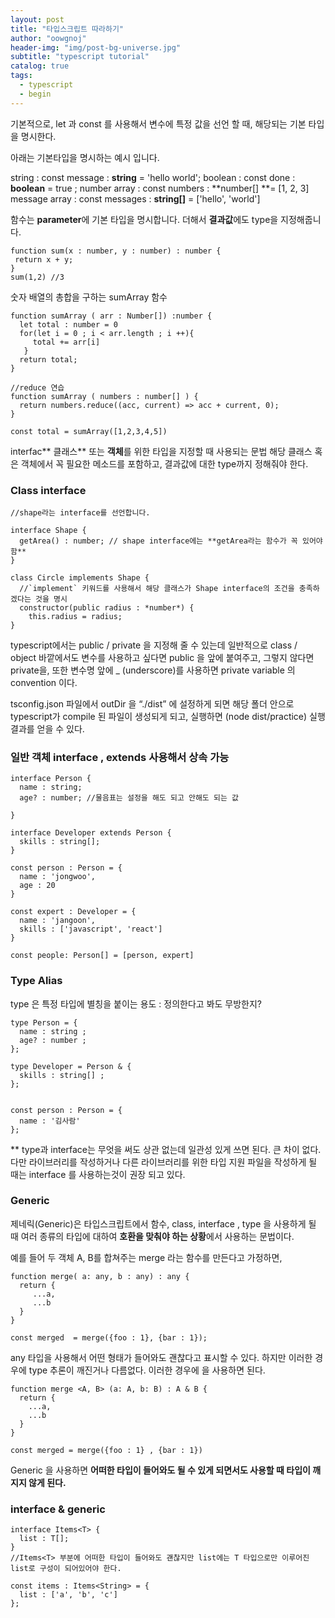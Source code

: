 ```yaml
---
layout: post
title: "타입스크립트 따라하기"
author: "oowgnoj"
header-img: "img/post-bg-universe.jpg"
subtitle: "typescript tutorial"
catalog: true
tags:
  - typescript
  - begin
---
```



기본적으로, let 과 const 를 사용해서 변수에 특정 값을 선언 할 때, 해당되는 기본 타입을 명시한다.

아래는 기본타입을 명시하는 예시 입니다.

string : const message : **string** = 'hello world';
boolean : const done : **boolean** = true ;
number array : const numbers : **number[] **= [1, 2, 3]
message array : const messages : **string[]** = ['hello', 'world']

함수는 **parameter**에 기본 타입을 명시합니다. 더해서 **결과값**에도 type을 지정해줍니다.

    function sum(x : number, y : number) : number {
     return x + y;
    }
    sum(1,2) //3

숫자 배열의 총합을 구하는 sumArray 함수

    function sumArray ( arr : Number[]) :number {
      let total : number = 0
      for(let i = 0 ; i < arr.length ; i ++){
         total += arr[i]
       }
      return total;
    }

    //reduce 연습
    function sumArray ( numbers : number[] ) {
      return numbers.reduce((acc, current) => acc + current, 0);
    }

    const total = sumArray([1,2,3,4,5])

interfac** 클래스** 또는 **객체**를 위한 타입을 지정할 때 사용되는 문법
해당 클래스 혹은 객체에서 꼭 필요한 메소드를 포함하고, 결과값에 대한 type까지 정해줘야 한다.

### Class interface

    //shape라는 interface를 선언합니다.

    interface Shape {
      getArea() : number; // shape interface에는 **getArea라는 함수가 꼭 있어야함**
    }

    class Circle implements Shape {
      //`implement` 키워드를 사용해서 해당 클래스가 Shape interface의 조건을 충족하겠다는 것을 명시
      constructor(public radius : *number*) {
        this.radius = radius;
    }
    

typescript에서는 public / private 을 지정해 줄 수 있는데 일반적으로 class / object 바깥에서도 변수를 사용하고 싶다면 public 을 앞에 붙여주고, 그렇지 않다면 private을, 또한 변수명 앞에 _ (underscore)를 사용하면 private variable 의 convention 이다.

tsconfig.json 파일에서 outDir 을 “./dist” 에 설정하게 되면 해당 폴더 안으로 typescript가 compile 된 파일이 생성되게 되고, 실행하면 (node dist/practice) 실행 결과를 얻을 수 있다.

### 일반 객체 interface , extends 사용해서 상속 가능

    interface Person {
      name : string;
      age? : number; //물음표는 설정을 해도 되고 안해도 되는 값

    }

    interface Developer extends Person {
      skills : string[];
    }

    const person : Person = {
      name : 'jongwoo',
      age : 20
    }

    const expert : Developer = {
      name : 'jangoon',
      skills : ['javascript', 'react']
    }

    const people: Person[] = [person, expert]

### Type Alias

type 은 특정 타입에 별칭을 붙이는 용도 : 정의한다고 봐도 무방한지?

    type Person = {
      name : string ; 
      age? : number ; 
    };

    type Developer = Person & {
      skills : string[] ;
    };

    
    const person : Person = {
      name : '김사람'
    };

** type과 interface는 무엇을 써도 상관 없는데 일관성 있게 쓰면 된다. 큰 차이 없다. 다만 라이브러리를 작성하거나 다른 라이브러리를 위한 타입 지원 파일을 작성하게 될 때는 interface 를 사용하는것이 권장 되고 있다.

### Generic

제네릭(Generic)은 타입스크립트에서 함수, class, interface , type 을 사용하게 될 때 여러 종류의 타입에 대하여 **호환을 맞춰야 하는 상황**에서 사용하는 문법이다.

예를 들어 두 객체 A, B를 합쳐주는 merge 라는 함수를 만든다고 가정하면,

    function merge( a: any, b : any) : any {
      return {
         ...a,
         ...b
      }
    }

    const merged  = merge({foo : 1}, {bar : 1});

any 타입을 사용해서 어떤 형태가 들어와도 괜찮다고 표시할 수 있다. 하지만 이러한 경우에 type 추론이 깨진거나 다름없다. 이러한 경우에 <generic> 을 사용하면 된다.

    function merge <A, B> (a: A, b: B) : A & B {
      return {
        ...a,
        ...b
      }
    }

    const merged = merge({foo : 1} , {bar : 1})

Generic 을 사용하면 **어떠한 타입이 들어와도 될 수 있게 되면서도 사용할 때 타입이 깨지지 않게 된다.**

### interface & generic

    interface Items<T> {
      list : T[];
    }
    //Items<T> 부분에 어떠한 타입이 들어와도 괜찮지만 list에는 T 타입으로만 이루어진 list로 구성이 되어있어야 한다.

    const items : Items<String> = {
      list : ['a', 'b', 'c']
    };
    
